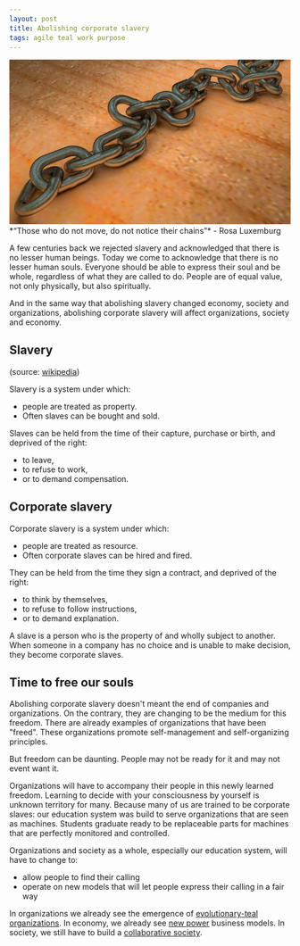 ```yaml
---
layout: post
title: Abolishing corporate slavery
tags: agile teal work purpose
---
```

<img src="/images/fulls/chain.jpg" class="fit image">
*“Those who do not move, do not notice their chains”*
 - Rosa Luxemburg

A few centuries back we rejected slavery and acknowledged that there is no lesser human beings. Today we come to acknowledge that there is no lesser human souls. Everyone should be able to express their soul and be whole, regardless of what they are called to do. People are of equal value, not only physically, but also spiritually.

And in the same way that abolishing slavery changed economy, society and organizations, abolishing corporate slavery will affect organizations, society and economy.

## Slavery 

(source: [wikipedia](http://en.wikipedia.org/wiki/Slavery))

Slavery is a system under which:

+ people are treated as property. 
+ Often slaves can be bought and sold. 

Slaves can be held from the time of their capture, purchase or birth, and deprived of the right:

+ to leave,
+ to refuse to work,
+ or to demand compensation. 

## Corporate slavery

Corporate slavery is a system under which:

+ people are treated as resource. 
+ Often corporate slaves can be hired and fired. 

They can be held from the time they sign a contract, and deprived of the right:

+ to think by themselves, 
+ to refuse to follow instructions, 
+ or to demand explanation.

A slave is a person who is the property of and wholly subject to another. When someone in a company has no choice and is unable to make decision, they become corporate slaves.

## Time to free our souls

Abolishing corporate slavery doesn't meant the end of companies and organizations. On the contrary, they are changing to be the medium for this freedom. There are already examples of organizations that have been "freed". These organizations promote self-management and self-organizing principles. 

But freedom can be daunting. People may not be ready for it and may not event want it. 

Organizations will have to accompany their people in this newly learned freedom.  Learning to decide with your consciousness by yourself is unknown territory for many. Because many of us are trained to be corporate slaves: our education system was build to serve organizations that are seen as machines. Students graduate ready to be replaceable parts for machines that are perfectly monitored and controlled. 

Organizations and society as a whole, especially our education system, will have to change to:

+ allow people to find their calling
+ operate on new models that will let people express their calling in a fair way

In organizations we already see the emergence of [evolutionary-teal organizations](http://www.reinventingorganizations.com/). In economy, we already see [new power](https://hbr.org/2014/12/understanding-new-power) business models. In society, we still have to build a [collaborative society](http://magazine.ouishare.net/2014/11/the-power-of-side-effects-towards-a-collaborative-society/).

